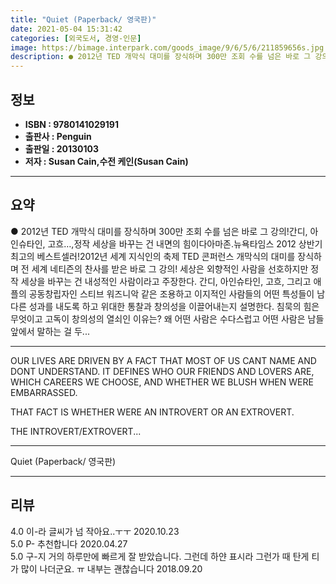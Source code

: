 ```yaml
---
title: "Quiet (Paperback/ 영국판)"
date: 2021-05-04 15:31:42
categories: [외국도서, 경영-인문]
image: https://bimage.interpark.com/goods_image/9/6/5/6/211859656s.jpg
description: ● 2012년 TED 개막식 대미를 장식하며 300만 조회 수를 넘은 바로 그 강의!간디, 아인슈타인, 고흐…,정작 세상을 바꾸는 건 내면의 힘이다아마존.뉴욕타임스 2012 상반기 최고의 베스트셀러!2012년 세계 지식인의 축제 TED 콘퍼런스 개막식의 대미를 장식하며 전 세계 네티즌
---
```


## **정보**

- **ISBN : 9780141029191**
- **출판사 : Penguin**
- **출판일 : 20130103**
- **저자 : Susan Cain,수전 케인(Susan Cain)**

------



## **요약**

●  2012년 TED 개막식 대미를 장식하며 300만 조회 수를 넘은 바로 그 강의!간디, 아인슈타인, 고흐…,정작 세상을 바꾸는 건 내면의 힘이다아마존.뉴욕타임스 2012 상반기 최고의 베스트셀러!2012년 세계 지식인의 축제 TED 콘퍼런스 개막식의 대미를 장식하며 전 세계 네티즌의 찬사를 받은 바로 그 강의! 세상은 외향적인 사람을 선호하지만 정작 세상을 바꾸는 건 내성적인 사람이라고 주장한다. 간디, 아인슈타인, 고흐, 그리고 애플의 공동창립자인 스티브 워즈니악 같은 조용하고 이지적인 사람들의 어떤 특성들이 남다른 성과를 내도록 하고 위대한 통찰과 창의성을 이끌어내는지 설명한다. 침묵의 힘은 무엇이고 고독이 창의성의 열쇠인 이유는? 왜 어떤 사람은 수다스럽고 어떤 사람은 남들 앞에서 말하는 걸 두...

------

OUR LIVES ARE DRIVEN BY A FACT THAT MOST OF US CANT NAME AND DONT UNDERSTAND. IT DEFINES WHO OUR FRIENDS AND LOVERS ARE, WHICH CAREERS WE CHOOSE, AND WHETHER WE BLUSH WHEN WERE EMBARRASSED.

THAT FACT IS WHETHER WERE AN INTROVERT OR AN EXTROVERT.

THE INTROVERT/EXTROVERT... 

------


Quiet (Paperback/ 영국판) 

------


## **리뷰** 

4.0 이-라 글씨가 넘 작아요..ㅜㅜ 2020.10.23 <br/>5.0 P- 추천합니다 2020.04.27 <br/>5.0 구-지 거의 하루만에 빠르게 잘 받았습니다. 그런데 하얀 표시라 그런가 때 탄게 티가 많이 나더군요. ㅠ 내부는 괜찮습니다  2018.09.20 <br/>